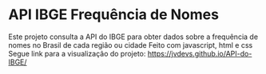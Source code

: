 
# API IBGE Frequência de Nomes

Este projeto consulta a API do IBGE para obter dados sobre a frequência de nomes no Brasil de cada região ou cidade
Feito com javascript, html e css
Segue link para a visualização do projeto: https://jvdevs.github.io/API-do-IBGE/
